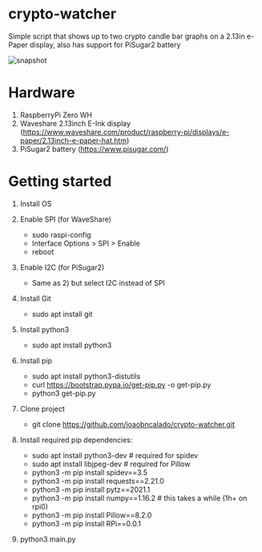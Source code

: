# crypto-watcher

Simple script that shows up to two crypto candle bar graphs on a 2.13in e-Paper display, also has support for PiSugar2 battery

![snapshot](https://user-images.githubusercontent.com/12883662/115999283-185f7380-a5e3-11eb-9685-bb80fef58d10.jpg)


# Hardware
1. RaspberryPi Zero WH
2. Waveshare 2.13inch E-Ink display (https://www.waveshare.com/product/raspberry-pi/displays/e-paper/2.13inch-e-paper-hat.htm)
3. PiSugar2 battery (https://www.pisugar.com/)

# Getting started
1. Install OS
2. Enable SPI (for WaveShare)
    - sudo raspi-config
    - Interface Options > SPI > Enable
    - reboot

3. Enable I2C (for PiSugar2)
    - Same as 2) but select I2C instead of SPI
4. Install Git
    - sudo apt install git
5. Install python3
    - sudo apt install python3
6. Install pip
    - sudo apt install python3-distutils
    - curl https://bootstrap.pypa.io/get-pip.py -o get-pip.py
    - python3 get-pip.py
7. Clone project
    - git clone https://github.com/joaobncalado/crypto-watcher.git
8. Install required pip dependencies:
    - sudo apt install python3-dev # required for spidev
    - sudo apt install libjpeg-dev # required for Pillow
    - python3 -m pip install spidev==3.5
    - python3 -m pip install requests==2.21.0
    - python3 -m pip install pytz==2021.1
    - python3 -m pip install numpy==1.16.2 # this takes a while (1h+ on rpi0)
    - python3 -m pip install Pillow==8.2.0
    - python3 -m pip install RPi==0.0.1
9. python3 main.py

